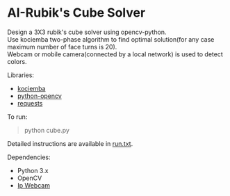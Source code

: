 # AI-Rubik's Cube Solver  
Design a 3X3 rubik's cube solver using opencv-python.</br>
Use kociemba two-phase algorithm to find optimal solution(for any case maximum number of face turns is 20).</br>
Webcam or mobile camera(connected by a local network) is used to detect colors.</br>

Libraries:
* [kociemba](https://github.com/muodov/kociemba)
* [python-opencv](https://opencv-python-tutroals.readthedocs.io/en/latest/py_tutorials/py_tutorials.html)
* [requests](https://requests.readthedocs.io/en/master/)



To run:


> python cube.py


Detailed instructions are available in [run.txt](run.txt). 

Dependencies:

* Python 3.x
* OpenCV
* [Ip Webcam](https://play.google.com/store/apps/details?id=com.pas.webcam&hl=en_IN)
